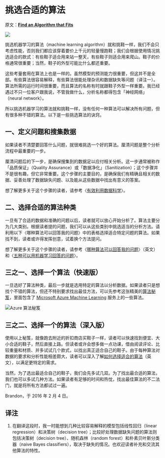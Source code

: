 # 挑选合适的算法

原文：[**Find an Algorithm that Fits**](https://brohrer.github.io/find_the_right_algorithm.html)

![](https://brohrer.github.io/images/shoes.jpg)

挑选机器学习的算法（machine learning algorithm）就和挑鞋一样，我们不会只考虑性能，否则我们都应该穿着要价上千元的轻量慢跑鞋；我们会根据使用情况挑选适合的款式：有些鞋子适合用来站一整天，有些鞋子则适合用来爬山。鞋子的价格通常很重要；当然，鞋子的外型可能比什么都还重要。

这些考量套用在算法上也是一样的。虽然模型的预测能力很重要，但这并不是全部。有些算法很容易解释，有些算法很能处理杂讯和数据缺失等问题（译注一）。算法所需的运行时间很重要，而且算法的名称有时就跟鞋子外型一样重要。我已经遇过不只一位客户跟我说，不管我做什么，分析名称都得包含「神经网络」（neural network）。

所以挑选机器学习的算法就和挑鞋一样，没有任何一种算法可以解决所有问题，但有很多种不错的算法。以下是一些挑选算法的诀窍。

## 一、定义问题和搜集数据

如果读者不清楚要回答什么问题，就很难挑选一个好的算法。厘清问题是整个分析流程中最重要的一步。

厘清问题后的下一步，是确保搜集到的数据足以应付相关分析。这一步通常被称作「品质保证」（Quality Assurance）或「数据净化」（Sanitization）；这个步骤并不是很有趣，但它非常重要。这个步骤的主要目的，是确保我们有精确且相关的数据、妥善处理了数据缺失问题、以及能从这些数据中找出有意义的答案。

想了解更多关于这个步骤的读者，请参考〈[有效利用数据科学](../using_data/make_data_science_work_for_you.md)〉。

## 二、选择合适的算法种类

一旦有了合适的数据和准确的问题以后，读者就可以放心开始分析了。算法主要分为几大类别。根据读者提的问题，我们可以从这些类别中挑选适当的分析方法。请利用以下〈哪种算法可以回答我的问题〉中的表格选择适合特定问题的算法。如果找不到，读者或许得发挥创意，试着换个方法提问。

想了解更多关于这个步骤的读者，请参考〈[哪种算法可以回答我的问题](https://blogs.technet.microsoft.com/machinelearning/2015/09/01/which-algorithm-family-can-answer-my-question/)〉（英文）和〈[五种可以用机器学习回答的问题](../using_machine_learning/five_questions_data_science_answers.md)〉。

## 三之一、选择一个算法（快速版）

一旦选好了算法种类，最后一步就是选用特定的算法以分析数据。如果读者只是想找个不错的算法，但还不特别要求找出最佳方法，可以先参考这张精美的[算法秘笈](https://azure.microsoft.com/en-us/documentation/articles/machine-learning-algorithm-cheat-sheet/)，里面包含了 [Microsoft Azure Machine Learning](https://studio.azureml.net/) 服务上的一些算法。

![](https://brohrer.github.io/images/cheat_sheet.png "Azure 算法秘笈")

## 三之二、选择一个的算法（深入版）

使用以上秘笈，就像跑去附近的折扣商店买鞋子一样，读者可以快速找到便宜、大小合适的鞋子，然后直接上路。但读者或许会想多做一点功课，借由阅读评论、比较重量和材质、并多试试几个款式，以找出真正适合自己的鞋子。由于每种算法对数据的要求和分析性能相差颇大，读者可以深入了解[如何选择适合的算法](https://azure.microsoft.com/en-us/documentation/articles/machine-learning-algorithm-choice/)（英文），以满足更特定的需求。

当然，为了选出最适合自己的鞋子，我们会先多试几双。为了找出最合适的算法，我们也可以多试几种方法。如果读者有足够的时间和热忱，找出最佳算法的不二法门，就是将所有方法都试过一遍。

Brandon，于 2016 年 2 月 4 日。

## 译注

1. 在翻译这段时，我一时能想到几种比较容易解释的模型包括线性回归（linear regression）和决策树（decision tree）；比较好处理数据缺失问题的算法则包括决策树（decision tree）、随机森林（random forest）和朴素贝叶斯分类器（naive Bayes classifiers），取决于缺失的情况。也欢迎读者补充和交流其他算法的特性。


